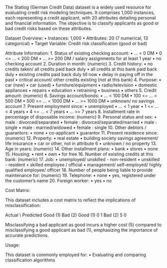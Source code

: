 The Statlog (German Credit Data) dataset is a widely used resource for evaluating credit risk modeling techniques. It comprises 1,000 instances, each representing a credit applicant, with 20 attributes detailing personal and financial information. The objective is to classify applicants as good or bad credit risks based on these attributes.

Dataset Overview:
	•	Instances: 1,000
	•	Attributes: 20 (7 numerical, 13 categorical)
	•	Target Variable: Credit risk classification (good or bad)

Attribute Information:
	1.	Status of existing checking account:
	•	… < 0 DM
	•	0 <= … < 200 DM
	•	… >= 200 DM / salary assignments for at least 1 year
	•	no checking account
	2.	Duration in month: (numeric)
	3.	Credit history:
	•	no credits taken/ all credits paid back duly
	•	all credits at this bank paid back duly
	•	existing credits paid back duly till now
	•	delay in paying off in the past
	•	critical account/ other credits existing (not at this bank)
	4.	Purpose:
	•	car (new)
	•	car (used)
	•	furniture/equipment
	•	radio/television
	•	domestic appliances
	•	repairs
	•	education
	•	retraining
	•	business
	•	others
	5.	Credit amount: (numeric)
	6.	Savings account/bonds:
	•	… < 100 DM
	•	100 <= … < 500 DM
	•	500 <= … < 1000 DM
	•	… >= 1000 DM
	•	unknown/ no savings account
	7.	Present employment since:
	•	unemployed
	•	… < 1 year
	•	1 <= … < 4 years
	•	4 <= … < 7 years
	•	… >= 7 years
	8.	Installment rate in percentage of disposable income: (numeric)
	9.	Personal status and sex:
	•	male : divorced/separated
	•	female : divorced/separated/married
	•	male : single
	•	male : married/widowed
	•	female : single
	10.	Other debtors / guarantors:
	•	none
	•	co-applicant
	•	guarantor
	11.	Present residence since: (numeric)
	12.	Property:
	•	real estate
	•	building society savings agreement/ life insurance
	•	car or other, not in attribute 6
	•	unknown / no property
	13.	Age in years: (numeric)
	14.	Other installment plans:
	•	bank
	•	stores
	•	none
	15.	Housing:
	•	rent
	•	own
	•	for free
	16.	Number of existing credits at this bank: (numeric)
	17.	Job:
	•	unemployed/ unskilled - non-resident
	•	unskilled - resident
	•	skilled employee / official
	•	management/ self-employed/ highly qualified employee/ officer
	18.	Number of people being liable to provide maintenance for: (numeric)
	19.	Telephone:
	•	none
	•	yes, registered under the customer’s name
	20.	Foreign worker:
	•	yes
	•	no

Cost Matrix:

This dataset includes a cost matrix to reflect the implications of misclassification:

Actual \ Predicted	Good (1)	Bad (2)
Good (1)	0	1
Bad (2)	5	0

Misclassifying a bad applicant as good incurs a higher cost (5) compared to misclassifying a good applicant as bad (1), emphasizing the importance of accurate predictions.

Usage:

This dataset is commonly employed for:
	•	Evaluating and comparing classification algorithms